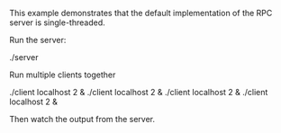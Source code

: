 
This example demonstrates that the default implementation of the RPC server is
single-threaded.

Run the server:

./server

Run multiple clients together

./client localhost 2 &
./client localhost 2 &
./client localhost 2 &
./client localhost 2 &

Then watch the output from the server.


